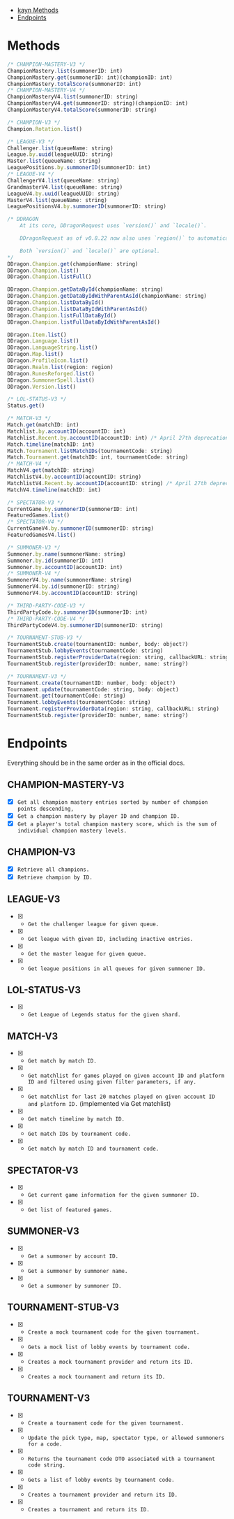 * [kayn Methods](#methods)
* [Endpoints](#endpoints)

# Methods 

```javascript
/* CHAMPION-MASTERY-V3 */
ChampionMastery.list(summonerID: int)
ChampionMastery.get(summonerID: int)(championID: int)
ChampionMastery.totalScore(summonerID: int)
/* CHAMPION-MASTERY-V4 */
ChampionMasteryV4.list(summonerID: string)
ChampionMasteryV4.get(summonerID: string)(championID: int)
ChampionMasteryV4.totalScore(summonerID: string)

/* CHAMPION-V3 */
Champion.Rotation.list()

/* LEAGUE-V3 */
Challenger.list(queueName: string)
League.by.uuid(leagueUUID: string)
Master.list(queueName: string)
LeaguePositions.by.summonerID(summonerID: int)
/* LEAGUE-V4 */
ChallengerV4.list(queueName: string)
GrandmasterV4.list(queueName: string)
LeagueV4.by.uuid(leagueUUID: string)
MasterV4.list(queueName: string)
LeaguePositionsV4.by.summonerID(summonerID: string)

/* DDRAGON
    At its core, DDragonRequest uses `version()` and `locale()`.

    DDragonRequest as of v0.8.22 now also uses `region()` to automatically grab the correct version for the current request (only for data requests like champion lists). DDragonRequest does not use `query()`.

    Both `version()` and `locale()` are optional.
*/
DDragon.Champion.get(championName: string)
DDragon.Champion.list()
DDragon.Champion.listFull()

DDragon.Champion.getDataById(championName: string)
DDragon.Champion.getDataByIdWithParentAsId(championName: string)
DDragon.Champion.listDataById()
DDragon.Champion.listDataByIdWithParentAsId()
DDragon.Champion.listFullDataById()
DDragon.Champion.listFullDataByIdWithParentAsId()

DDragon.Item.list()
DDragon.Language.list()
DDragon.LanguageString.list()
DDragon.Map.list()
DDragon.ProfileIcon.list()
DDragon.Realm.list(region: region)
DDragon.RunesReforged.list()
DDragon.SummonerSpell.list()
DDragon.Version.list()

/* LOL-STATUS-V3 */
Status.get()

/* MATCH-V3 */
Match.get(matchID: int)
Matchlist.by.accountID(accountID: int)
Matchlist.Recent.by.accountID(accountID: int) /* April 27th deprecation by Riot, but will still work via the above endpoint */
Match.timeline(matchID: int)
Match.Tournament.listMatchIDs(tournamentCode: string)
Match.Tournament.get(matchID: int, tournamentCode: string)
/* MATCH-V4 */
MatchV4.get(matchID: string)
MatchlistV4.by.accountID(accountID: string)
MatchlistV4.Recent.by.accountID(accountID: string) /* April 27th deprecation by Riot, but will still work via the above endpoint */
MatchV4.timeline(matchID: int)

/* SPECTATOR-V3 */
CurrentGame.by.summonerID(summonerID: int)
FeaturedGames.list()
/* SPECTATOR-V4 */
CurrentGameV4.by.summonerID(summonerID: string)
FeaturedGamesV4.list()

/* SUMMONER-V3 */
Summoner.by.name(summonerName: string)
Summoner.by.id(summonerID: int)
Summoner.by.accountID(accountID: int)
/* SUMMONER-V4 */
SummonerV4.by.name(summonerName: string)
SummonerV4.by.id(summonerID: string)
SummonerV4.by.accountID(accountID: string)

/* THIRD-PARTY-CODE-V3 */
ThirdPartyCode.by.summonerID(summonerID: int)
/* THIRD-PARTY-CODE-V4 */
ThirdPartyCodeV4.by.summonerID(summonerID: string)

/* TOURNAMENT-STUB-V3 */
TournamentStub.create(tournamentID: number, body: object?)
TournamentStub.lobbyEvents(tournamentCode: string)
TournamentStub.registerProviderData(region: string, callbackURL: string)
TournamentStub.register(providerID: number, name: string?)

/* TOURNAMENT-V3 */
Tournament.create(tournamentID: number, body: object?)
Tournament.update(tournamentCode: string, body: object)
Tournament.get(tournamentCode: string)
Tournament.lobbyEvents(tournamentCode: string)
Tournament.registerProviderData(region: string, callbackURL: string)
TournamentStub.register(providerID: number, name: string?)
```

# Endpoints 

Everything should be in the same order as in the official docs.

## CHAMPION-MASTERY-V3
- [x] `Get all champion mastery entries sorted by number of champion points descending,`
- [x] `Get a champion mastery by player ID and champion ID.`
- [x] `Get a player's total champion mastery score, which is the sum of individual champion mastery levels.`

## CHAMPION-V3
- [x] `Retrieve all champions.`
- [x] `Retrieve champion by ID.`

## LEAGUE-V3
- [x] - `Get the challenger league for given queue.`
- [x] - `Get league with given ID, including inactive entries.`
- [x] - `Get the master league for given queue.`
- [x] - `Get league positions in all queues for given summoner ID.`

## LOL-STATUS-V3
- [x] - `Get League of Legends status for the given shard.`

## MATCH-V3
- [x] - `Get match by match ID.`
- [x] - `Get matchlist for games played on given account ID and platform ID and filtered using given filter parameters, if any.`
- [x] - `Get matchlist for last 20 matches played on given account ID and platform ID.` (implemented via Get matchlist)
- [x] - `Get match timeline by match ID.`
- [x] - `Get match IDs by tournament code.`
- [x] - `Get match by match ID and tournament code.`

## SPECTATOR-V3
- [x] - `Get current game information for the given summoner ID.`
- [x] - `Get list of featured games.`

## SUMMONER-V3
- [x] - `Get a summoner by account ID.`
- [x] - `Get a summoner by summoner name.`
- [x] - `Get a summoner by summoner ID.`

## TOURNAMENT-STUB-V3
- [x] - `Create a mock tournament code for the given tournament.`
- [x] - `Gets a mock list of lobby events by tournament code.`
- [x] - `Creates a mock tournament provider and return its ID.`
- [x] - `Creates a mock tournament and return its ID.`

## TOURNAMENT-V3
- [x] - `Create a tournament code for the given tournament.`
- [x] - `Update the pick type, map, spectator type, or allowed summoners for a code.`
- [x] - `Returns the tournament code DTO associated with a tournament code string.`
- [x] - `Gets a list of lobby events by tournament code.`
- [x] - `Creates a tournament provider and return its ID.`
- [x] - `Creates a tournament and return its ID.`
